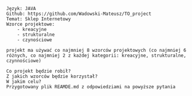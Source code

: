     Język: JAVA
    Github: https://github.com/Wadowski-Mateusz/TO_project
    Temat: Sklep Internetowy
    Wzorce projektowe:
        - kreacyjne
        - strukturalne
        - czynościowe
    
    projekt ma używać co najmniej 8 wzorców projektowych (co najmniej 6 różnych, co najmniej 2 z każdej kategorii: kreacyjne, strukturalne, czynnościowe)

    Co projekt będzie robił?
    Z jakich wzorców będzie korzystał?
    W jakim celu?
    Przygotowany plik REAMDE.md z odpowiedziami na powyższe pytania
